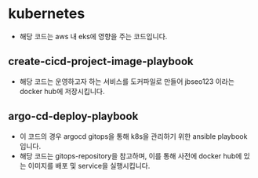 # kubernetes

- 해당 코드는 aws 내 eks에 영향을 주는 코드입니다.


## create-cicd-project-image-playbook
- 해당 코드는 운영하고자 하는 서비스를 도커파일로 만들어 jbseo123 이라는 docker hub에 저장시킵니다. 


## argo-cd-deploy-playbook
- 이 코드의 경우 argocd gitops을 통해 k8s을 관리하기 위한 ansible playbook 입니다.
- 해당 코드는 gitops-repository을 참고하며, 이를 통해 사전에 docker hub에 있는 이미지를 배포 및 service을 실행시킵니다.

